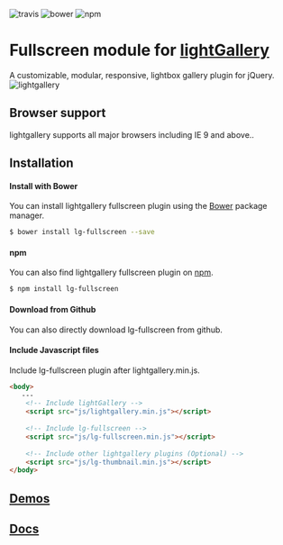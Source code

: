 ![travis](https://travis-ci.org/sachinchoolur/lg-fullscreen.svg?branch=master)
![bower](https://img.shields.io/bower/v/lg-fullscreen.svg)
![npm](https://img.shields.io/npm/v/lg-fullscreen.svg)

# Fullscreen module for [lightGallery](http://sachinchoolur.github.io/lightGallery/)
A customizable, modular, responsive, lightbox gallery plugin for jQuery.
![lightgallery](https://raw.githubusercontent.com/sachinchoolur/lightGallery/master/lib/lg.png)

 
Browser support
---
lightgallery supports all major browsers including IE 9 and above..


Installation
---
#### Install with Bower

You can install lightgallery fullscreen plugin using the [Bower](http://bower.io) package manager.

```sh
$ bower install lg-fullscreen --save
```

#### npm

You can also find lightgallery fullscreen plugin on [npm](http://npmjs.org).

```sh
$ npm install lg-fullscreen
```
#### Download from Github

You can also directly download lg-fullscreen from github.

#### Include Javascript files
Include lg-fullscreen plugin after lightgallery.min.js.
``` html
<body>
   ---
    <!-- Include lightGallery -->
    <script src="js/lightgallery.min.js"></script>
    
    <!-- Include lg-fullscreen -->
    <script src="js/lg-fullscreen.min.js"></script>
    
    <!-- Include other lightgallery plugins (Optional) -->
    <script src="js/lg-thumbnail.min.js"></script>
</body>  
```

[Demos](http://sachinchoolur.github.io/lightGallery/demos/videos.html)
----
  
[Docs](http://sachinchoolur.github.io/lightGallery/docs/api.html#lg-fullscreen)
-----

<!-- License
---

#### Commercial license
If you want to use lightGallery to develop commercial sites, themes, projects, and applications, the Commercial license is the appropriate license. With this option, your source code is kept proprietary. Purchase a lightGallery Commercial License at uplabs.com/posts/lightgallery

#### Open source license

If you are creating an open source application under a license compatible with the GNU GPL license v3, you may use this project under the terms of the GPLv3. -->

